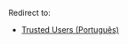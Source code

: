 Redirect to:

*   [Trusted Users (Português)](/index.php/Trusted_Users_(Portugu%C3%AAs) "Trusted Users (Português)")